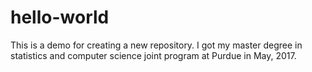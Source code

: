 # hello-world
This is a demo for creating a new repository.
I got my master degree in statistics and computer science joint program at Purdue in May, 2017.
